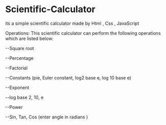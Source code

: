 # Scientific-Calculator
its a simple scientific calculator made by Html , Css , JavaScript

Operations: This scientific calculator can perform the following operations which are listed below: 

--Square root

--Percentage

--Factorial

--Constants (pie, Euler constant, log2 base e, log 10 base e)

--Exponent

--log base 2, 10, e

--Power

--Sin, Tan, Cos (enter angle in radians )
